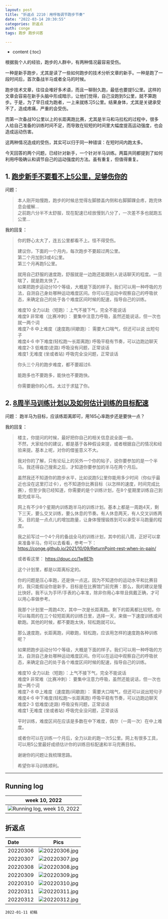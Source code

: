 ```yaml
---
layout: post
title: "折返点 2210｜用呼吸调节跑步节奏"
date: "2022-03-14 20:30:55"
categories: 折返点
auth: conge
tags: 跑步 跑步问答

---
```

* content
{:toc}

根据我个人的经验，跑步的人群中，有两种情况最容易受伤。

一种是新手跑步，尤其是读了一些如何跑步的技术分析文章的新手。一种是跑了一段时间后，首次备战半马或者全马的时候。

跑步技术文章，往往会堆好多术语，而且一聊耐久跑，最低也要提5公里。这样的文章会容易在新手头脑中形成暗示，让他们觉得，自己没跑到5公里，就不算跑步。于是，为了早日成为跑者，一上来就练习5公里。结果身体，尤其是关键承受不了，造成疼痛，严重的会受伤。

而第一次备战10公里以上的长距离跑比赛，尤其是半马和马拉松的过程中，很多人给自己准备的训练时间不足，而导致在较短的时间里大幅度提高运动强度，也会造成运动伤害。

这两种情况造成的受伤，其实可以归于同一种错误：在短时间内跑太多。

今天回答的两个问题，已经针对新手，一个针对半马训练。两篇共同都提到了如何利用呼吸确认和调节自己的运动强度的方法。虽有重复，但值得重复。





## 1. [跑步新手不要看不上5公里，足够伤你的]( https://douc.cc/06hctr)

问题：

> 本人刚开始慢跑，跑步的时候总觉得左脚膝盖内侧和右脚脚踝会疼，跑完休息会缓解...  
> 之前跑六分半不太舒服，现在配速已经放慢到八分了，一次差不多也就跑五公里...


我的回复：

> 你的野心太大了，连五公里都看不上。怪不得受伤。
>
> 建议你，下面的一个月内，每次跑步不要超过两公里。  
> 第二个月加到3或4公里。  
> 第三个月再跑5公里。  
>
> 就用自己舒服的速度跑，舒服就是一边跑还能跟别人说话聊天的程度。一旦喘了，就是跑太快了。  
> 如果把跑步运动分10个等级，大概是下面的样子。我们可以用一种呼吸的方法，自测自己身处哪种运动难度区间。你可以在运动中观察自己的呼吸状态，来确定自己的处于各个难度区间时候的配速，指导自己的训练。
>
> 难度10 全力以赴（短跑）：上气不接下气，完全不能说话  
> 难度9 非常难（比赛冲刺）： 要集中注意力呼吸，虽然还能说话，但一次也就一两个词  
> 难度7-8 中上难度（速度跑/间歇跑）： 需要大口喘气，但还可以说 出短句子  
> 难度4-6 中下难度(轻松跑～长距离跑) 呼吸平稳有节奏，可以边跑边聊天  
> 难度2-3 低难度(走路) 呼吸没有问题，正常谈话  
> 难度1 无难度 (坐或者站) 呼吸完全没问题，正常谈话  
>
> 你头三个月的跑步难度，都不要超过6.
>
> 能跑多也不要跑多，能快也不要跑快。
>
> 你需要磨你的心性。太过于求猛了你。

## 2. [8周半马训练计划以及如何估计训练的目标配速 ](https://douc.cc/3VlAnw)

问题： 跑半马为目标，应该练距离即可，用165心率跑步还是要快一点？

我的回复：

> 楼主，你提问的时候，最好把你自己的相关信息说全面一些。  
> 不然，大家给你的建议，都是基于各种假设来提，或者根据自己的情况和经验来提。基本上呢，对你的借鉴意义不大。
>
> 我对你的了解，只有论坛上的另外一个你的帖子，说你要参加的是一个半马。我还得自己搜索之后，才知道你要参加的半马在两个月后。
>
> 虽然我还不知道你的跑步水平，比如说跑5公里你能用多少时间（你似乎最近也没在这里打过卡），也不知道你比赛目标（以怎样的速度，时间完成比赛），但至少我已经知道，你需要的是个训练计划，在8个星期里训练自己到能完成半马。
>
> 网上有不少8个星期内训练跑半马的训练计划。基本上都是一周跑4天，剩下三天，要么交叉训练，要么休息的节奏。有人休息两天，有人交叉训练两天。目的是一点点儿的增加跑量，让身体慢慢锻炼到可以承受半马跑量的程度。
>
> 我之前写过一个4个月的备战全马的训练计划，其中的前八周，正好可以拿来准备半马，你可以去看看，参考一下： https://conge.github.io/2021/10/09/ReturnPoint-rest-when-in-pain/
>
> 或者看这里： https://douc.cc/1w8E1h
>
> 这个计划里，都是以距离标定的。
>
> 你的问题是压心率跑，还是快一点这。因为不知道你的运动水平和比赛目的，我只能假设你是新手，目标是在比赛馆门前完赛：那么，我的建议是慢比快好。我不认为手环/手表的心率准，除非你用心率带且佩戴正确，才可以用心率做参考。
>
> 我那个计划里一周跑4次，其中一次是长距离跑。剩下的距离都比较短。你可以每周的在三个较短距离的训练日里，选择一天，来做一下速度训练或间歇跑。其他的时候，都不要跑太快，轻松跑就可以。
>
> 那么速度跑，长距离跑，间歇跑，轻松跑，应该用怎样的速度跑各种训练呢？
>
> 如果把跑步运动分10个等级，大概是下面的样子。我们可以用一种呼吸的方法，自测自己身处哪种运动难度区间。你可以在运动中观察自己的呼吸状态，来确定自己的处于各个难度区间时候的配速，指导自己的训练。
>
> 难度10 全力以赴（短跑）：上气不接下气，完全不能说话   
> 难度9 非常难（比赛冲刺）： 要集中注意力呼吸，虽然还能说话，但一次也就一两个词  
> 难度7-8 中上难度（速度跑/间歇跑）： 需要大口喘气，但还可以说出短句子  
> 难度4-6 中下难度(轻松跑～长距离跑) 呼吸平稳有节奏，可以边跑边聊天  
> 难度2-3 低难度(走路) 呼吸没有问题，正常谈话  
> 难度1 无难度 (坐或者站) 呼吸完全没问题，正常谈话  
>
> 平时训练，难度区间在应该是多数在中下难度，偶尔（一周一次）在中上难度。
>
> 或者你可以在训练一个月后，全力以赴的跑一次5公里。网上有很多工具，可以用5公里最好成绩估计你的训练目标配速和半马完赛目标。
>
> 谢谢你的问题让我梳理思路。
>
> 希望你半马训练顺利。

----

## Running log

|week 10, 2022|
|:----:|
|![Running log, week 10, 2022](/assets/images/折返点/2022_wk10.png)|


## 折返点

|Date|Pics|
|:----|:----:|
|20220306|![20220306.jpg](/assets/images/折返点/20220306.jpg)  |
|20220307|![20220307.jpg](/assets/images/折返点/20220307.jpg)  |
|20220308|![20220308.jpg](/assets/images/折返点/20220308.jpg)  |
|20220309|![20220309.jpg](/assets/images/折返点/20220309.jpg)  |
|20220310|![20220310.jpg](/assets/images/折返点/20220310.jpg)  |
|20220311|![20220311.jpg](/assets/images/折返点/20220311.jpg)  |
|20220312|![20220312.jpg](/assets/images/折返点/20220312.jpg)  |


```
2022-01-11 初稿
```
